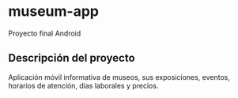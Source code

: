 # museum-app
Proyecto final Android

## Descripción del proyecto
Aplicación móvil informativa de museos, sus exposiciones, eventos, horarios de atención, dias laborales y precios.
